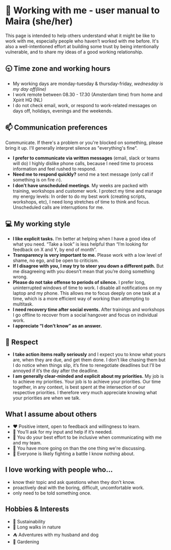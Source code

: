 # 👋 Working with me - user manual to Maira (she/her)
This page is intended to help others understand what it might be like to work with me, especially people who haven’t worked with me before. It's also a well-intentioned effort at building some trust by being intentionally vulnerable, and to share my ideas of a good working relationship.

## 🕤 Time zone and working hours
- My working days are monday-tuesday & thursday-friday, _wednesday is my day off(line)_
- I work remote between 08.30 - 17.30 (Amsterdam time) from home and Xpirit HQ (NL)
- I do not check email, work, or respond to work-related messages on days off, holidays, evenings and the weekends.

## 📫 Communication preferences
Communicate. If there's a problem or you're blocked on something, please bring it up. I'll generally interpret silence as "everything's fine".
- **I prefer to communicate via written messages** (email, slack or teams will do) I highly dislike phone calls, because I need time to process information and feel rushed to respond.
- **Need me to respond quickly?** send me a text message (only call if something is on fire 🔥).
- **I don’t have unscheduled meetings**. My weeks are packed with training, workshops and customer work. I protect my time and manage my energy levels: In order to do my best work (creating scripts, workshops, etc), I need long stretches of time to think and focus. Unscheduled calls are interruptions for me.

## 💻 My working style
- **I like explicit tasks.** I’m better at helping when I have a good idea of what you need. “Take a look” is less helpful than “I’m looking for feedback on X and Y, by end of month”.
- **Transparency is very important to me.** Please work with a low level of shame, no ego, and be open to criticism.
- **If I disagree with you, I may try to steer you down a different path.** But me disagreeing with you doesn’t mean that you’re doing something wrong.
- **Please do not take offense to periods of silence.** I prefer long, uninterrupted windows of time to work. I disable all notifications on my laptop and my phone. This allows me to focus deeply on one task at a time, which is a more efficient way of working than attempting to multitask.
- **I need recovery time after social events.** After trainings and workshops I go offline to recover from a social hangover and focus on individual work.
- **I appreciate “I don’t know” as an answer.** 

## 🙏 Respect
- **I take action items really seriously** and I expect you to know what yours are, when they are due, and get them done. I don’t like chasing them but I do notice when things slip, it’s fine to renegotiate deadlines but I’ll be annoyed if it’s the day after the deadline.
- **I am generally clear-minded and explicit about my priorities.** My job is to achieve my priorities. Your job is to achieve your priorities. Our time together, in any context, is best spent at the intersection of our respective priorities. I therefore very much appreciate knowing what your priorities are when we talk.

## What I assume about others
- ❤️ Positive intent, open to feedback and willingness to learn.
- 💜 You’ll ask for my input and help if it’s needed.
- 💙 You do your best effort to be inclusive when communicating with me and my team.
- 💚 You have more going on than the one thing we're discussing.
- 💛 Everyone is likely fighting a battle I know nothing about. 

## I love working with people who… 
- know their topic and ask questions when they don't know.
- proactively deal with the boring, difficult, uncomfortable work. 
- only need to be told something once. 

## Hobbies & Interests
- 🌿 Sustainability
- 🌄 Long walks in nature
- ⛺ Adventures with my husband and dog
- 🌱 Gardening




